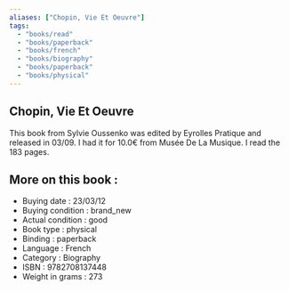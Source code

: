 ```yaml
---
aliases: ["Chopin, Vie Et Oeuvre"] 
tags: 
  - "books/read" 
  - "books/paperback" 
  - "books/french"
  - "books/biography"
  - "books/paperback"
  - "books/physical"
---
```



## Chopin, Vie Et Oeuvre
This book from Sylvie Oussenko was edited by Eyrolles Pratique and released in 03/09. I had it for 10.0€ from Musée De La Musique. I read the 183 pages.

## More on this book :
- Buying date : 23/03/12
- Buying condition : brand_new
- Actual condition : good
- Book type : physical
- Binding : paperback
- Language : French
- Category : Biography
- ISBN : 9782708137448
- Weight in grams : 273
